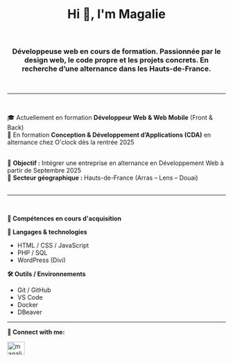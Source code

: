 <h1 align="center"> Hi 👋, I'm Magalie</h1>
<br>
<h3 align="center">Développeuse web en cours de formation. Passionnée par le design web, le code propre et les projets concrets.
En recherche d’une alternance dans les Hauts-de-France.</h3>
<br>

---
<br>

🎓 Actuellement en formation **Développeur Web & Web Mobile** (Front & Back) <br>
🚀 En formation **Conception & Développement d’Applications (CDA)** en alternance chez O'clock dès la rentrée 2025<br>
<br>

🎯 **Objectif :** Intégrer une entreprise en alternance en Développement Web à partir de Septembre 2025<br>
📍 **Secteur géographique :** Hauts-de-France (Arras – Lens – Douai)<br>
<br>

---
<br>


**🧠 Compétences en cours d'acquisition**

**🔧 Langages & technologies**
- HTML / CSS / JavaScript
- PHP / SQL
- WordPress (Divi)


**🛠️ Outils / Environnements**
- Git / GitHub
- VS Code
- Docker
- DBeaver


---



**🔗 Connect with me:**

<a href="https://linkedin.com/in/magalie-k-84403018b" target="blank"><img align="center" src="https://raw.githubusercontent.com/rahuldkjain/github-profile-readme-generator/master/src/images/icons/Social/linked-in-alt.svg" alt="magalie-k-84403018b" height="30" width="40" /></a>
